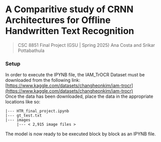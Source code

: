 # A Comparitive study of CRNN Architectures for Offline Handwritten Text Recognition

> CSC 8851 Final Project (GSU | Spring 2025)
> Ana Costa and Srikar Pottabathula

### Setup
In order to execute the IPYNB file, the IAM_TrOCR Dataset must be downloaded from the following link:
[https://www.kaggle.com/datasets/changheonkim/iam-trocr](https://www.kaggle.com/datasets/changheonkim/iam-trocr)    
Once the data has been downloaded, place the data in the appropriate locations like so:
```
|--- HTR_final_project.ipynb
|--- gt_test.txt
|--- images
     |--- < 2,915 image files >
```
The model is now ready to be executed block by block as an IPYNB file.
